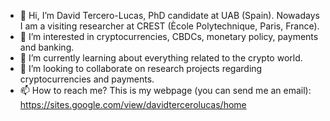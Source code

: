 - 👋 Hi, I’m David Tercero-Lucas, PhD candidate at UAB (Spain). Nowadays I am a visiting researcher at CREST (Ècole Polytechnique, Paris, France).
- 👀 I’m interested in cryptocurrencies, CBDCs, monetary policy, payments and banking.
- 🌱 I’m currently learning about everything related to the crypto world.
- 💞️ I’m looking to collaborate on research projects regarding cryptocurrencies and payments.
- 📫 How to reach me? This is my webpage (you can send me an email): https://sites.google.com/view/davidtercerolucas/home

<!---
davidTL94/davidTL94 is a ✨ special ✨ repository because its `README.md` (this file) appears on your GitHub profile.
You can click the Preview link to take a look at your changes.
--->
